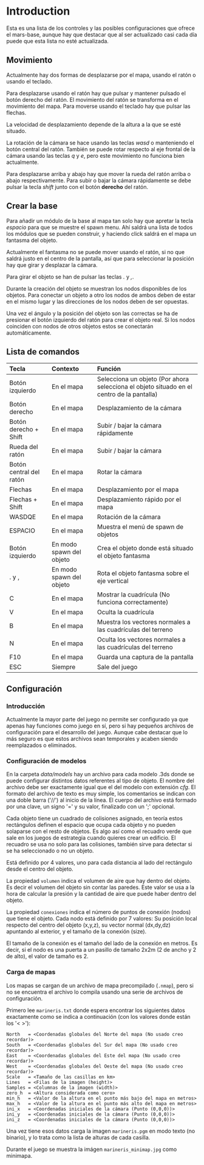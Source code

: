 # Introduction #

Esta es una lista de los controles y las posibles configuraciones que ofrece el mars-base, aunque hay que destacar que al ser actualizado casi cada día puede que esta lista no esté actualizada.


## Movimiento ##

Actualmente hay dos formas de desplazarse por el mapa, usando el ratón o usando el teclado.

Para desplazarse usando el ratón hay que pulsar y mantener pulsado el botón derecho del ratón. El movimiento del ratón se transforma en el movimiento del mapa.
Para moverse usando el teclado hay que pulsar las flechas.

La velocidad de desplazamiento depende de la altura a la que se esté situado.

La rotación de la cámara se hace usando las teclas _wasd_ o manteniendo el botón central del ratón.
También se puede rotar respecto al eje frontal de la cámara usando las teclas _q_ y _e_, pero este movimiento no funciona bien actualmente.

Para desplazarse arriba y abajo hay que mover la rueda del ratón arriba o abajo respectivamente.
Para subir o bajar la cámara rápidamente se debe pulsar la tecla _shift_ junto con el botón **derecho** del ratón.


## Crear la base ##

Para añadir un módulo de la base al mapa tan solo hay que apretar la tecla _espacio_ para que se muestre el spawn menu. Ahí saldrá una lista de todos los módulos que se pueden construir, y haciendo click saldrá en el mapa un fantasma del objeto.

Actualmente el fantasma no se puede mover usando el ratón, si no que saldrá justo en el centro de la pantalla, así que para seleccionar la posición hay que girar y desplazar la cámara.

Para girar el objeto se han de pulsar las teclas _._ y _,_.

Durante la creación del objeto se muestran los nodos disponibles de los objetos. Para conectar un objeto a otro los nodos de ambos deben de estar en el mismo lugar y las direcciones de los nodos deben de ser opuestas.

Una vez el ángulo y la posición del objeto son las correctas se ha de presionar el botón izquierdo del ratón para crear el objeto real.
Si los nodos coinciden con nodos de otros objetos estos se conectarán automáticamente.


## Lista de comandos ##

| **Tecla** | **Contexto** | **Función** |
|:----------|:-------------|:-------------|
| Botón izquierdo | En el mapa   | Selecciona un objeto (Por ahora selecciona el objeto situado en el centro de la pantalla) |
| Botón derecho | En el mapa   | Desplazamiento de la cámara |
| Botón derecho + Shift | En el mapa   | Subir / bajar la cámara rápidamente |
| Rueda del ratón | En el mapa   | Subir / bajar la cámara |
| Botón central del ratón | En el mapa   | Rotar la cámara |
| Flechas   | En el mapa   | Desplazamiento por el mapa |
| Flechas + Shift | En el mapa   | Desplazamiento rápido por el mapa |
| WASDQE    | En el mapa   | Rotación de la cámara |
| ESPACIO   | En el mapa   | Muestra el menú de spawn de objetos |
| Botón izquierdo | En modo spawn del objeto | Crea el objeto donde está situado el objeto fantasma |
| . y ,     | En modo spawn del objeto | Rota el objeto fantasma sobre el eje vertical |
| C         | En el mapa   | Mostrar la cuadrícula (No funciona correctamente) |
| V         | En el mapa   | Oculta la cuadrícula |
| B         | En el mapa   | Muestra los vectores normales a las cuadrículas del terreno |
| N         | En el mapa   | Oculta los vectores normales a las cuadrículas del terreno |
| F10       | En el mapa   | Guarda una captura de la pantalla |
| ESC       | Siempre      | Sale del juego |

## Configuración ##

### Introducción ###
Actualmente la mayor parte del juego no permite ser configurado ya que apenas hay funciones como juego en sí, pero si hay pequeños archivos de configuración para el desarrollo del juego. Aunque cabe destacar que lo más seguro es que estos archivos sean temporales y acaben siendo reemplazados o eliminados.

### Configuración de modelos ###
En la carpeta _data/models_ hay un archivo para cada modelo .3ds donde se puede configurar distintos datos referentes al tipo de objeto. El nombre del archivo debe ser exactamente igual que el del modelo con extensión _cfg_.
El formato del archivo de texto es muy simple, los comentarios se indican con una doble barra ('//') al inicio de la línea. El cuerpo del archivo está formado por una clave, un signo '=' y su valor, finalizado con un ';' opcional.


Cada objeto tiene un cuadrado de colisiones asignado, en teoría estos rectángulos definen el espacio que ocupa cada objeto y no pueden solaparse con el resto de objetos. Es algo así como el recuadro verde que sale en los juegos de estrategia cuando quieres crear un edificio.
El recuadro se usa no solo para las colisiones, también sirve para detectar si se ha seleccionado o no un objeto.

Está definido por 4 valores, uno para cada distancia al lado del rectángulo desde el centro del objeto.


La propiedad `volumen` indica el volumen de aire que hay dentro del objeto. Es decir el volumen del objeto sin contar las paredes. Este valor se usa a la hora de calcular la presión y la cantidad de aire que puede haber dentro del objeto.


La propiedad `conexiones` indica el número de puntos de conexión (nodos) que tiene el objeto.
Cada nodo está definido por 7 valores: Su posición local respecto del centro del objeto (x,y,z), su vector normal (dx,dy,dz) apuntando al exterior, y el tamaño de la conexión (size).

El tamaño de la conexión es el tamaño del lado de la conexión en metros. Es decir, si el nodo es una puerta a un pasillo de tamaño 2x2m (2 de ancho y 2 de alto), el valor de tamaño es 2.


### Carga de mapas ###
Los mapas se cargan de un archivo de mapa precompilado (`.nmap`), pero si no se encuentra el archivo lo compila usando una serie de archivos de configuración.

Primero lee `marineris.txt` donde espera encontrar los siguientes datos exactamente como se indica a continuación (con los valores donde están los '< >'):
```
North	= <Coordenadas globales del Norte del mapa (No usado creo recordar)>
South	= <Coordenadas globales del Sur del mapa (No usado creo recordar)>
East	= <Coordenadas globales del Este del mapa (No usado creo recordar)>
West	= <Coordenadas globales del Oeste del mapa (No usado creo recordar)>
Scale	= <Tamaño de las casillas en km>
Lines	= <Filas de la imagen (height)>
Samples	= <Columnas de la imagen (width)>
zero_h	= <Altura considerada como cero>
min_h	= <Valor de la altura en el punto más bajo del mapa en metros>
max_h	= <Valor de la altura en el punto más alto del mapa en metros>
ini_x	= <Coordenadas iniciales de la cámara (Punto (0,0,0))>
ini_y	= <Coordenadas iniciales de la cámara (Punto (0,0,0))>
ini_z	= <Coordenadas iniciales de la cámara (Punto (0,0,0))>
```

Una vez tiene esos datos carga la imagen `marineris.pgm` en modo texto (no binario), y lo trata como la lista de alturas de cada casilla.

Durante el juego se muestra la imágen `marineris_minimap.jpg` como minimapa.